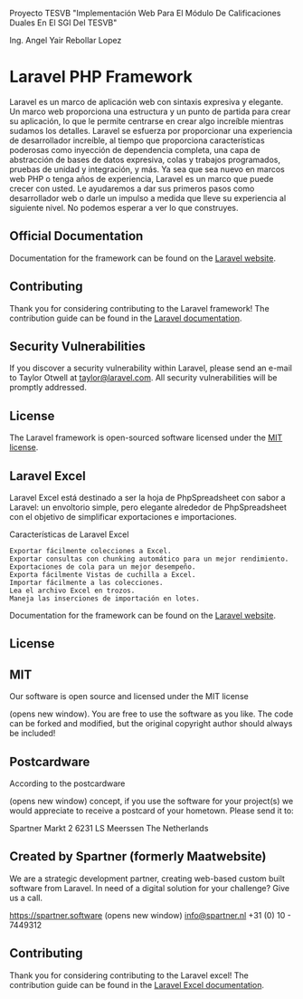 Proyecto TESVB "Implementación Web Para El Módulo De Calificaciones Duales En El SGI Del TESVB"

Ing. Angel Yair Rebollar Lopez


# Laravel PHP Framework

Laravel es un marco de aplicación web con sintaxis expresiva y elegante. Un marco web proporciona una estructura y un punto de partida para crear su aplicación, lo que le permite centrarse en crear algo increíble mientras sudamos los detalles. Laravel se esfuerza por proporcionar una experiencia de desarrollador increíble, al tiempo que proporciona características poderosas como inyección de dependencia completa, una capa de abstracción de bases de datos expresiva, colas y trabajos programados, pruebas de unidad y integración, y más. Ya sea que sea nuevo en marcos web PHP o tenga años de experiencia, Laravel es un marco que puede crecer con usted. Le ayudaremos a dar sus primeros pasos como desarrollador web o darle un impulso a medida que lleve su experiencia al siguiente nivel. No podemos esperar a ver lo que construyes.
## Official Documentation

Documentation for the framework can be found on the [Laravel website](http://laravel.com/docs).

## Contributing

Thank you for considering contributing to the Laravel framework! The contribution guide can be found in the [Laravel documentation](http://laravel.com/docs/contributions).

## Security Vulnerabilities

If you discover a security vulnerability within Laravel, please send an e-mail to Taylor Otwell at taylor@laravel.com. All security vulnerabilities will be promptly addressed.

## License

The Laravel framework is open-sourced software licensed under the [MIT license](http://opensource.org/licenses/MIT).

## Laravel Excel

Laravel Excel está destinado a ser la hoja de PhpSpreadsheet con sabor a Laravel: un envoltorio simple, pero elegante alrededor de PhpSpreadsheet con el objetivo de simplificar exportaciones e importaciones.

Características de Laravel Excel

    Exportar fácilmente colecciones a Excel.
    Exportar consultas con chunking automático para un mejor rendimiento.
    Exportaciones de cola para un mejor desempeño.
    Exporta fácilmente Vistas de cuchilla a Excel.
    Importar fácilmente a las colecciones.
    Lea el archivo Excel en trozos.
    Maneja las inserciones de importación en lotes.

Documentation for the framework can be found on the [Laravel website]([http://laravel.com/doc](https://docs.laravel-excel.com/3.1/getting-started/)https://docs.laravel-excel.com/3.1/getting-started/s).

## License

## MIT

Our software is open source and licensed under the MIT license

(opens new window). You are free to use the software as you like. The code can be forked and modified, but the original copyright author should always be included!

## Postcardware

According to the postcardware

(opens new window) concept, if you use the software for your project(s) we would appreciate to receive a postcard of your hometown. Please send it to:

Spartner
Markt 2
6231 LS Meerssen
The Netherlands

## Created by Spartner (formerly Maatwebsite)

We are a strategic development partner, creating web-based custom built software from Laravel. In need of a digital solution for your challenge? Give us a call.

https://spartner.software
(opens new window)
info@spartner.nl
+31 (0) 10 - 7449312

## Contributing

Thank you for considering contributing to the Laravel excel! The contribution guide can be found in the [Laravel Excel documentation]([http://laravel.com/docs/contribution](https://docs.laravel-excel.com/3.1/getting-started/contributing.html)https://docs.laravel-excel.com/3.1/getting-started/contributing.htmls).

